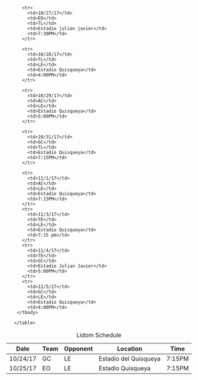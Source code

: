 <!DOCTYPE html>
<head>
<tittle></tittle>
<meta name="viewport" content="width=device-width, initial-scale=1">
<link rel="stylesheet" href="main.css">
</head>
<html>
<body>
  <table>
<caption>Lidom Schedule</caption>
    <thead>
          <tr>
             <th>Date</th>
             <th>Team</th>
             <th>Opponent</th>
             <th>Location</th>
             <th>Time</th>          </tr>
          </thead>
          <tbody>
          <tr>
             <td>10/24/17</td>
             <td>GC</td>
             <td>LE</td>
             <td>Estadio del Quisqueya</td>
             <td>7:15PM</td>
          </tr>
          <tr>
             <td>10/25/17</td>
             <td>EO</td>
             <td>LE</td>
             <td>Estadio Quisqueya</td>
             <td>7:15PM</td>
          </tr>

          <tr>
            <td>10/27/17</td>
            <td>EO</td>
            <td>TL</td>
            <td>Estadio julian javier</td>
            <td>7:30PM</td>
          </tr>

          <tr>
            <td>10/28/17</td>
            <td>TL</td>
            <td>LE</td>
            <td>Estadio Quisqueya</td>
            <td>4:00PM</td>
          </tr>

          <tr>
            <td>10/29/17</td>
            <td>AC</td>
            <td>LE</td>
            <td>Estadio Quisqueya</td>
            <td>5:00PM</td>
          </tr>

          <tr>
            <td>10/31/17</td>
            <td>GC</td>
            <td>TL</td>
            <td>Estadio Quisqueya</td>
            <td>7:15PM</td>
          </tr>

          <tr>
            <td>11/1/17</td>
            <td>AC</td>
            <td>LE</td>
            <td>Estadio Quisqueya</td>
            <td>7:15PM</td>
          </tr>
          <tr>
            <td>11/3/17</td>
            <td>TE</td>
            <td>LE</td>
            <td>Estadio Quisqueya</td>
            <td>7:15 pm</td>
          </tr>
          <tr>
            <td>11/4/17</td>
            <td>TE</td>
            <td>GC</td>
            <td>Estadio Julian Javier</td>
            <td>5:00PM</td>
          </tr>
          <tr>
            <td>11/5/17</td>
            <td>GC</td>
            <td>LE</td>
            <td>Estadio Quisqueya</td>
            <td>4:00PM</td>
        </tbody>
        
       </table>

</body>
</html>

